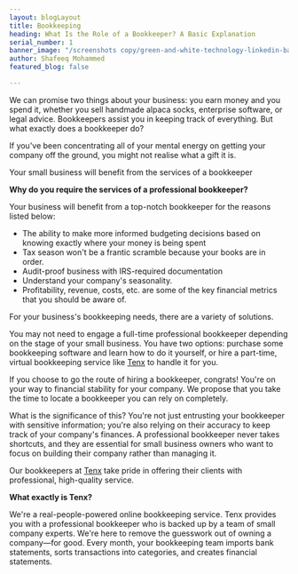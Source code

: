 ```yaml
---
layout: blogLayout
title: Bookkeeping
heading: What Is the Role of a Bookkeeper? A Basic Explanation
serial_number: 1
banner_image: "/screenshots copy/green-and-white-technology-linkedin-banner.png"
author: Shafeeq Mohammed
featured_blog: false

---
```

We can promise two things about your business: you earn money and you spend it, whether you sell handmade alpaca socks, enterprise software, or legal advice. Bookkeepers assist you in keeping track of everything. But what exactly does a bookkeeper do?

If you've been concentrating all of your mental energy on getting your company off the ground, you might not realise what a gift it is.

Your small business will benefit from the services of a bookkeeper

**Why do you require the services of a professional bookkeeper?** 

Your business will benefit from a top-notch bookkeeper for the reasons listed below:

* The ability to make more informed budgeting decisions based on knowing exactly where your money is being spent
* Tax season won't be a frantic scramble because your books are in order.
* Audit-proof business with IRS-required documentation
* Understand your company's seasonality.
* Profitability, revenue, costs, etc. are some of the key financial metrics that you should be aware of.

For your business's bookkeeping needs, there are a variety of solutions.

You may not need to engage a full-time professional bookkeeper depending on the stage of your small business. You have two options: purchase some bookkeeping software and learn how to do it yourself, or hire a part-time, virtual bookkeeping service like [Tenx]() to handle it for you.

If you choose to go the route of hiring a bookkeeper, congrats! You're on your way to financial stability for your company. We propose that you take the time to locate a bookkeeper you can rely on completely.

What is the significance of this? You're not just entrusting your bookkeeper with sensitive information; you're also relying on their accuracy to keep track of your company's finances. A professional bookkeeper never takes shortcuts, and they are essential for small business owners who want to focus on building their company rather than managing it.

Our bookkeepers at [Tenx]() take pride in offering their clients with professional, high-quality service.

**What exactly is Tenx?**

We're a real-people-powered online bookkeeping service. Tenx provides you with a professional bookkeeper who is backed up by a team of small company experts. We're here to remove the guesswork out of owning a company—for good. Every month, your bookkeeping team imports bank statements, sorts transactions into categories, and creates financial statements.